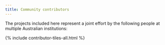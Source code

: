 ```yaml
---
title: Community contributors
---
```


The projects included here represent a joint effort by the following people at multiple Australian institutions: 

{% include contributor-tiles-all.html %}

